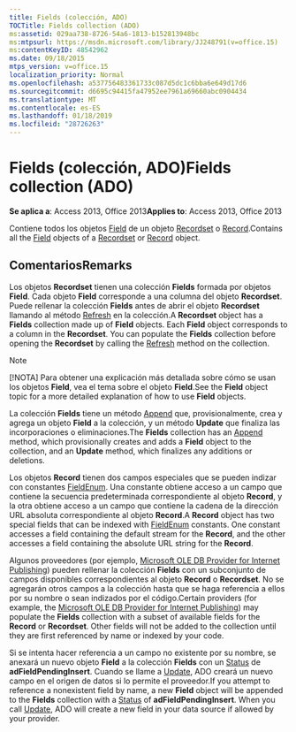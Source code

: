 ```yaml
---
title: Fields (colección, ADO)
TOCTitle: Fields collection (ADO)
ms:assetid: 029aa738-8726-54a6-1813-b152813948bc
ms:mtpsurl: https://msdn.microsoft.com/library/JJ248791(v=office.15)
ms:contentKeyID: 48542962
ms.date: 09/18/2015
mtps_version: v=office.15
localization_priority: Normal
ms.openlocfilehash: a537756483361733c087d5dc1c6bba6e649d17d6
ms.sourcegitcommit: d6695c94415fa47952ee7961a69660abc0904434
ms.translationtype: MT
ms.contentlocale: es-ES
ms.lasthandoff: 01/18/2019
ms.locfileid: "28726263"
---
```

# <a name="fields-collection-ado"></a><span data-ttu-id="811ae-102">Fields (colección, ADO)</span><span class="sxs-lookup"><span data-stu-id="811ae-102">Fields collection (ADO)</span></span>


<span data-ttu-id="811ae-103">**Se aplica a**: Access 2013, Office 2013</span><span class="sxs-lookup"><span data-stu-id="811ae-103">**Applies to**: Access 2013, Office 2013</span></span>

<span data-ttu-id="811ae-104">Contiene todos los objetos [Field](field-object-ado.md) de un objeto [Recordset](recordset-object-ado.md) o [Record](record-object-ado.md).</span><span class="sxs-lookup"><span data-stu-id="811ae-104">Contains all the [Field](field-object-ado.md) objects of a [Recordset](recordset-object-ado.md) or [Record](record-object-ado.md) object.</span></span>

## <a name="remarks"></a><span data-ttu-id="811ae-105">Comentarios</span><span class="sxs-lookup"><span data-stu-id="811ae-105">Remarks</span></span>

<span data-ttu-id="811ae-p101">Los objetos **Recordset** tienen una colección **Fields** formada por objetos **Field**. Cada objeto **Field** corresponde a una columna del objeto **Recordset**. Puede rellenar la colección **Fields** antes de abrir el objeto **Recordset** llamando al método [Refresh](refresh-method-ado.md) en la colección.</span><span class="sxs-lookup"><span data-stu-id="811ae-p101">A **Recordset** object has a **Fields** collection made up of **Field** objects. Each **Field** object corresponds to a column in the **Recordset**. You can populate the **Fields** collection before opening the **Recordset** by calling the [Refresh](refresh-method-ado.md) method on the collection.</span></span>

> [!NOTE]
> <span data-ttu-id="811ae-109">[!NOTA] Para obtener una explicación más detallada sobre cómo se usan los objetos **Field**, vea el tema sobre el objeto **Field**.</span><span class="sxs-lookup"><span data-stu-id="811ae-109">See the **Field** object topic for a more detailed explanation of how to use **Field** objects.</span></span>

<span data-ttu-id="811ae-110">La colección **Fields** tiene un método [Append](append-method-ado.md) que, provisionalmente, crea y agrega un objeto **Field** a la colección, y un método **Update** que finaliza las incorporaciones o eliminaciones.</span><span class="sxs-lookup"><span data-stu-id="811ae-110">The **Fields** collection has an [Append](append-method-ado.md) method, which provisionally creates and adds a **Field** object to the collection, and an **Update** method, which finalizes any additions or deletions.</span></span>

<span data-ttu-id="811ae-p102">Los objetos **Record** tienen dos campos especiales que se pueden indizar con constantes [FieldEnum](fieldenum.md). Una constante obtiene acceso a un campo que contiene la secuencia predeterminada correspondiente al objeto **Record**, y la otra obtiene acceso a un campo que contiene la cadena de la dirección URL absoluta correspondiente al objeto **Record**.</span><span class="sxs-lookup"><span data-stu-id="811ae-p102">A **Record** object has two special fields that can be indexed with [FieldEnum](fieldenum.md) constants. One constant accesses a field containing the default stream for the **Record**, and the other accesses a field containing the absolute URL string for the **Record**.</span></span>

<span data-ttu-id="811ae-p103">Algunos proveedores (por ejemplo, [Microsoft OLE DB Provider for Internet Publishing](microsoft-ole-db-provider-for-internet-publishing.md)) pueden rellenar la colección **Fields** con un subconjunto de campos disponibles correspondientes al objeto **Record** o **Recordset**. No se agregarán otros campos a la colección hasta que se haga referencia a ellos por su nombre o sean indizados por el código.</span><span class="sxs-lookup"><span data-stu-id="811ae-p103">Certain providers (for example, the [Microsoft OLE DB Provider for Internet Publishing](microsoft-ole-db-provider-for-internet-publishing.md)) may populate the **Fields** collection with a subset of available fields for the **Record** or **Recordset**. Other fields will not be added to the collection until they are first referenced by name or indexed by your code.</span></span>

<span data-ttu-id="811ae-p104">Si se intenta hacer referencia a un campo no existente por su nombre, se anexará un nuevo objeto **Field** a la colección **Fields** con un [Status](status-property-ado-field.md) de **adFieldPendingInsert**. Cuando se llame a [Update](update-method-ado.md), ADO creará un nuevo campo en el origen de datos si lo permite el proveedor.</span><span class="sxs-lookup"><span data-stu-id="811ae-p104">If you attempt to reference a nonexistent field by name, a new **Field** object will be appended to the **Fields** collection with a [Status](status-property-ado-field.md) of **adFieldPendingInsert**. When you call [Update](update-method-ado.md), ADO will create a new field in your data source if allowed by your provider.</span></span>

